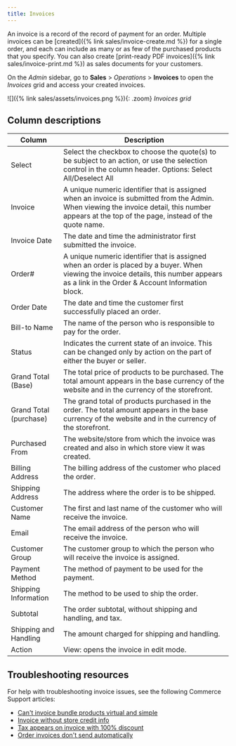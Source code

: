```yaml
---
title: Invoices
---
```


An invoice is a record of the record of payment for an order. Multiple invoices can be [created]({% link sales/invoice-create.md %}) for a single order, and each can include as many or as few of the purchased products that you specify. You can also create [print-ready PDF invoices]({% link sales/invoice-print.md %}) as sales documents for your customers.

On the _Admin_ sidebar, go to **Sales** > _Operations_ > **Invoices** to open the _Invoices_ grid and access your created invoices.

![]({% link sales/assets/invoices.png %}){: .zoom}
_Invoices grid_

## Column descriptions

|Column|Description|
|--- |--- |
|Select|Select the checkbox to choose the quote(s) to be subject to an action, or use the selection control in the column header. Options: Select All/Deselect All|
|Invoice|A unique numeric identifier that is assigned when an invoice is submitted from the Admin. When viewing the invoice detail, this number appears at the top of the page, instead of the quote name.|
|Invoice Date|The date and time the administrator first submitted the invoice.|
|Order#|A unique numeric identifier that is assigned when an order is placed by a buyer. When viewing the invoice details, this number appears as a link in the Order & Account Information block.|
|Order Date|The date and time the customer first successfully placed an order.|
|Bill-to Name|The name of the person who is responsible to pay for the order.|
|Status|Indicates the current state of an invoice. This can be changed only by action on the part of either the buyer or seller.|
|Grand Total (Base)|The total price of products to be purchased. The total amount appears in the base currency of the website and in the currency of the storefront.|
|Grand Total (purchase)|The grand total of products purchased in the order. The total amount appears in the base currency of the website and in the currency of the storefront.|
|Purchased From|The website/store from which the invoice was created and also in which store view it was created.|
|Billing Address|The billing address of the customer who placed the order.|
|Shipping Address|The address where the order is to be shipped.|
|Customer Name|The first and last name of the customer who will receive the invoice.|
|Email|The email address of the person who will receive the invoice.|
|Customer Group|The customer group to which the person who will receive the invoice is assigned.|
|Payment Method|The method of payment to be used for the payment.|
|Shipping Information|The method to be used to ship the order.|
|Subtotal|The order subtotal, without shipping and handling, and tax.|
|Shipping and Handling|The amount charged for shipping and handling.|
|Action|View: opens the invoice in edit mode.|

## Troubleshooting resources

For help with troubleshooting invoice issues, see the following Commerce Support articles:

- [Can't invoice bundle products virtual and simple](https://support.magento.com/hc/en-us/articles/360052403931)
- [Invoice without store credit info](https://support.magento.com/hc/en-us/articles/360051658412)
- [Tax appears on invoice with 100% discount](https://support.magento.com/hc/en-us/articles/360060913271)
- [Order invoices don't send automatically](https://support.magento.com/hc/en-us/articles/360053969732)

